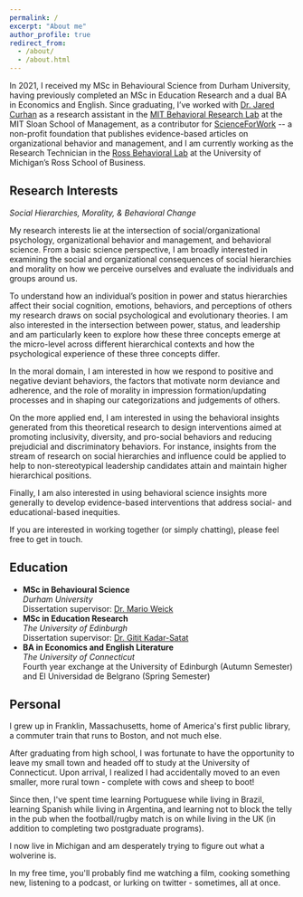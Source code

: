 ```yaml
---
permalink: /
excerpt: "About me"
author_profile: true
redirect_from: 
  - /about/
  - /about.html
---
```


In 2021, I received my MSc in Behavioural Science from Durham University, having previously completed an MSc in Education Research and a dual BA in Economics and English. Since graduating, I’ve worked with [Dr. Jared Curhan](http://web.mit.edu/curhan/www/) as a research assistant in the [MIT Behavioral Research Lab](https://brl.mit.edu/) at the MIT Sloan School of Management, as a contributor for [ScienceForWork](https://scienceforwork.com/) -- a non-profit foundation that publishes evidence-based articles on organizational behavior and management, and I am currently working as the Research Technician in the [Ross Behavioral Lab](https://cores.research.umich.edu/core/ross-behavioral-lab/) at the University of Michigan’s Ross School of Business. 
 
## Research Interests

*Social Hierarchies, Morality, & Behavioral Change*

My research interests lie at the intersection of social/organizational psychology, organizational behavior and management, and behavioral science. From a basic science perspective, I am broadly interested in examining the social and organizational consequences of social hierarchies and morality on how we perceive ourselves and evaluate the individuals and groups around us.

To understand how an individual’s position in power and status hierarchies affect their social cognition, emotions, behaviors, and perceptions of others my research draws on social psychological and evolutionary theories. I am also interested in the intersection between power, status, and leadership and am particularly keen to explore how these three concepts emerge at the micro-level across different hierarchical contexts and how the psychological experience of these three concepts differ. 

In the moral domain, I am interested in how we respond to positive and negative deviant behaviors, the factors that motivate norm deviance and adherence, and the role of morality in impression formation/updating processes and in shaping our categorizations and judgements of others.

On the more applied end, I am interested in using the behavioral insights generated from this theoretical research to design interventions aimed at promoting inclusivity, diversity, and pro-social behaviors and reducing prejudicial and discriminatory behaviors. For instance, insights from the stream of research on social hierarchies and influence could be applied to help to non-stereotypical leadership candidates attain and maintain higher hierarchical positions. 

Finally, I am also interested in using behavioral science insights more generally to develop evidence-based interventions that address social- and educational-based inequities.

If you are interested in working together (or simply chatting), please feel free to get in touch.

## Education

- **MSc in Behavioural Science**  
  *Durham University*  
  Dissertation supervisor: [Dr. Mario Weick](https://www.dur.ac.uk/directory/profile/?id=17402)
- **MSc in Education Research**  
 *The University of Edinburgh*  
  Dissertation supervisor: [Dr. Gitit Kadar-Satat](https://warwick.ac.uk/fac/sci/psych/people/kadar-satat/)
- **BA in Economics and English Literature**  
  *The University of Connecticut*  
  Fourth year exchange at the University of Edinburgh (Autumn Semester) and El Universidad de Belgrano (Spring Semester)

## Personal

I grew up in Franklin, Massachusetts, home of America's first public library, a commuter train that runs to Boston, and not much else. 

After graduating from high school, I was fortunate to have the opportunity to leave my small town and headed off to study at the University of Connecticut. Upon arrival, I realized I had accidentally moved to an even smaller, more rural town - complete with cows and sheep to boot!

Since then, I've spent time learning Portuguese while living in Brazil, learning Spanish while living in Argentina, and learning not to block the telly in the pub when the football/rugby match is on while living in the UK (in addition to completing two postgraduate programs).

I now live in Michigan and am desperately trying to figure out what a wolverine is. 

In my free time, you'll probably find me watching a film, cooking something new, listening to a podcast, or lurking on twitter - sometimes, all at once.
